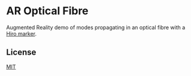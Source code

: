 # AR Optical Fibre

Augmented Reality demo of modes propagating in an optical fibre with a [Hiro marker](https://commons.wikimedia.org/wiki/File:Hiro_marker_ARjs.png).

## License

[MIT](./LICENSE.md)
